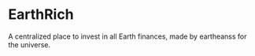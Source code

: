 # EarthRich
A centralized place to invest in all Earth finances, made by eartheanss for the universe.
